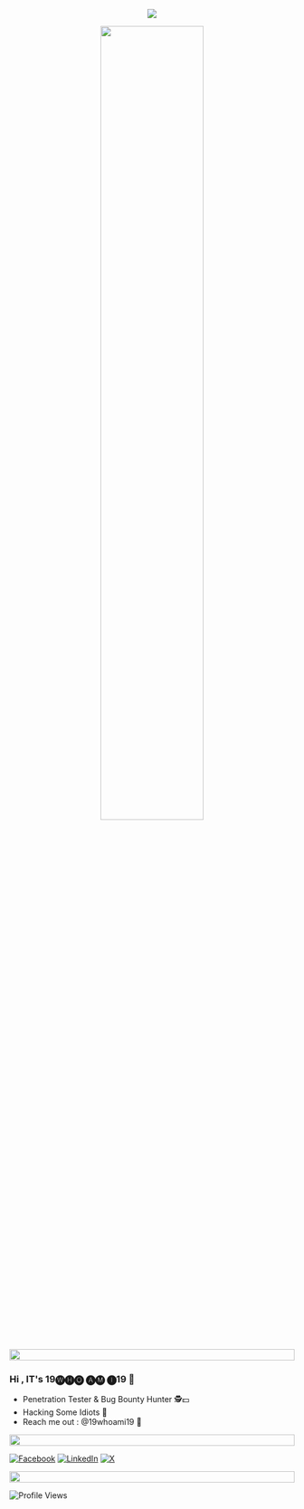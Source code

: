 
<p align="center">
  
<img src="https://readme-typing-svg.herokuapp.com/?font=Orbitron&size=40&color=%2379A500&height=67&duration=3000&center=true&lines=19WHOAMI19">

<p align="center">
<img src="https://media2.giphy.com/media/v1.Y2lkPTc5MGI3NjExcHg3NWdmN2t4OWl4bWZzemN1MHc1azQ0czVnMnk2bWx4MGxvd2g3NiZlcD12MV9pbnRlcm5hbF9naWZfYnlfaWQmY3Q9Zw/RbDKaczqWovIugyJmW/giphy.gif" width="60%" height="60%">

    
   
    
<!--📏LINE-->
<img src="https://i.imgur.com/dBaSKWF.gif" height="20" width="100%">
    
    
    
### Hi , IT's 19🅦🅗🅞 🅐🅜 🅘19 🚨
- Penetration Tester & Bug Bounty Hunter 🕵️💵
- Hacking Some Idiots 👾
- Reach me out : @19whoami19 📨
    
<!--📏LINE-->
<img src="https://i.imgur.com/dBaSKWF.gif" height="20" width="100%">
    
[![Facebook](https://img.shields.io/badge/Facebook-%231877F2.svg?logo=Facebook&logoColor=white)](https://www.facebook.com/19whoami19)
[![LinkedIn](https://img.shields.io/badge/Linkedin-%230077B5.svg?logo=linkedin&logoColor=white)](https://www.linkedin.com/in/19whoami19)
[![X](https://img.shields.io/badge/X-%23000000.svg?logo=X&logoColor=white)](https://x.com/19whoami19)
<!--📏LINE-->
<img src="https://i.imgur.com/dBaSKWF.gif" height="20" width="100%">
    
    
![Profile Views](https://komarev.com/ghpvc/?username=19whoami19&style=flat-square)
